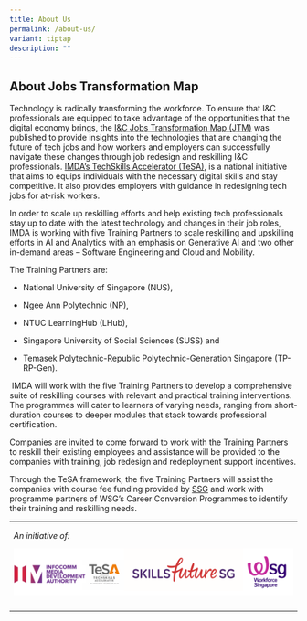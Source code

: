 ```yaml
---
title: About Us
permalink: /about-us/
variant: tiptap
description: ""
---
```

<h2>About Jobs Transformation Map</h2>
<p>Technology is radically transforming the workforce. To ensure that I&amp;C
professionals are equipped to take advantage of the opportunities that
the digital economy brings, the&nbsp;<a href="https://www.wsg.gov.sg/home/employers-industry-partners/jobs-transformation-maps/jobs-transformation-map-ict-and-media-jobs-in-singapore" rel="noopener noreferrer nofollow" target="_blank">I&amp;C Jobs Transformation Map (JTM)</a>&nbsp;was
published to provide insights into the technologies that are changing the
future of tech jobs and how workers and employers can successfully navigate
these changes through job redesign and reskilling I&amp;C professionals.
<a href="https://www.imda.gov.sg/how-we-can-help/techskills-accelerator-tesa" rel="noopener noreferrer nofollow" target="_blank">IMDA’s TechSkills Accelerator (TeSA)</a>, is a national initiative that
aims to equips individuals with the necessary digital skills and stay competitive.
It also provides employers with guidance in redesigning tech jobs for at-risk
workers.</p>
<p></p>
<p>In order to scale up reskilling efforts and help existing tech professionals
stay up to date with the latest technology and changes in their job roles,
IMDA is working with five Training Partners to scale reskilling and upskilling
efforts in AI and Analytics with an emphasis on Generative AI and two other
in-demand areas – Software Engineering and Cloud and Mobility.</p>
<p>The Training Partners are:</p>
<ul data-tight="true" class="tight">
<li>
<p>National University of Singapore (NUS),</p>
</li>
<li>
<p>Ngee Ann Polytechnic (NP),</p>
</li>
<li>
<p>NTUC LearningHub (LHub),</p>
</li>
<li>
<p>Singapore University of Social Sciences (SUSS) and</p>
</li>
<li>
<p>Temasek Polytechnic-Republic Polytechnic-Generation Singapore (TP-RP-Gen).</p>
</li>
</ul>
<p>&nbsp;IMDA will work with the five Training Partners to develop a comprehensive
suite of reskilling courses with relevant and practical training interventions.
The programmes will cater to learners of varying needs, ranging from short-duration
courses to deeper modules that stack towards professional certification.&nbsp;</p>
<p>Companies are invited to come forward to work with the Training Partners
to reskill their existing employees and assistance will be provided to
the companies with training, job redesign and redeployment support incentives.</p>
<p>Through the TeSA framework, the five Training Partners will assist the
companies with course fee funding provided by <a href="https://www.skillsfuture.gov.sg/" rel="noopener noreferrer nofollow" target="_blank">SSG</a> and work with programme
partners of WSG’s Career Conversion Programmes to identify their training
and reskilling needs.</p>
<table>
<tbody>
<tr>
<td rowspan="1" colspan="1">
<p><em>An initiative of:</em>
</p>
<div class="isomer-image-wrapper">
<img style="width: 100%" height="auto" width="100%" alt="" src="/images/imda_SSG_WSG_logo.png">
</div>
</td>
</tr>
<tr>
<td rowspan="1" colspan="1">
<p></p>
</td>
</tr>
</tbody>
</table>
<p></p>